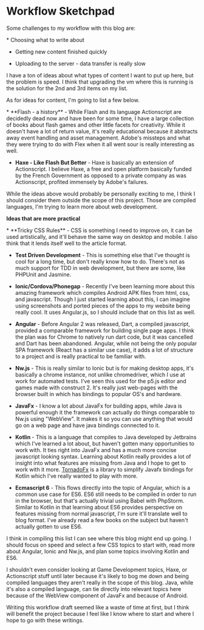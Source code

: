 # Workflow Sketchpad

Some challenges to my workflow with this blog are:

<div class="list" markdown="1">
* Choosing what to write about

* Getting new content finished quickly

* Uploading to the server - data transfer is really slow
</div>

I have a ton of ideas about what types of content I want to put up here, but the problem is speed. I think that upgrading the vm where this is running is the solution for the 2nd and 3rd items on my list.

As for ideas for content, I'm going to list a few below.

<div class="list" markdown="1">
* **Flash - a history** - While Flash and its language Actionscript are decidedly dead now and have been for some time, I have a large collection of books about flash games and other little facets for creativity. While it doesn't have a lot of return value, it's really educational because it abstracts away event handling and asset management. Adobe's missteps and what they were trying to do with Flex when it all went sour is really interesting as well.

* **Haxe - Like Flash But Better** - Haxe is basically an extension of Actionscript. I believe Haxe, a free and open platform basically funded by the French Government as opposed to a private company as was Actionscript, profited immensely by Adobe's failures.
</div>

While the ideas above would probably be personally exciting to me, I think I should consider them outside the scope of this project. Those are compiled languages, I'm trying to learn more about web development.

**Ideas that are more practical**

<div class="list" markdown="1">
* **Tricky CSS Rules** - CSS is something I need to improve on, it can be used artistically, and it'll behave the same way on desktop and mobile. I also think that it lends itself well to the article format.

* **Test Driven Development** - This is something else that I've thought is cool for a long time, but don't really know how to do. There's not as much support for TDD in web development, but there are some, like PHPUnit and Jasmine.

* **Ionic/Cordova/Phonegap** - Recently I've been learning more about this amazing framework which compiles Android APK files from html, css, and javascript. Though I just started learning about this, I can imagine using screenshots and ported pieces of the apps to my website being really cool. It uses Angular.js, so I should include that on this list as well.

* **Angular** - Before Angular 2 was released, Dart, a compiled javascript, provided a comparable framework for building single page apps. I think the plan was for Chrome to natively run dart code, but it was cancelled and Dart has been abandoned. Angular, while not being the only popular SPA framework (React has a similar use case), it adds a lot of structure to a project and is really practical to be familiar with.  

* **Nw.js** - This is really similar to Ionic but is for making desktop apps, it's basically a chrome instance, not unlike chromedriver, which I use at work for automated tests. I've seen this used for the p5.js editor and games made with construct 2. It's really just web-pages with the browser built in which has bindings to popular OS's and hardware.

* **JavaFx** - I know a lot about JavaFx for building apps, while Java is powerful enough it the framework can actually do things comparable to Nw.js using "WebView". It makes it so you can use anything that would go on a web page and have java bindings connected to it.

* **Kotlin** - This is a language that compiles to Java developed by Jetbrains which I've learned a lot about, but haven't gotten many opportunities to work with. It ties right into JavaFx and has a much more concise javascript looking syntax. Learning about Kotlin really provides a lot of insight into what features are missing from Java and I hope to get to work with it more. [TornadoFx](https://github.com/edvin/tornadofx) is a library to simplify Javafx bindings for Kotlin which I've really wanted to play with more.

* **Ecmascript 6** - This flows directly into the topic of Angular, which is a common use case for ES6. ES6 still needs to be compiled in order to run in the browser, but that's actually trivial using Babel with PhpStorm. Similar to Kotlin in that learning about ES6 provides perspective on features missing from normal javascript, I'm sure it'll translate well to blog format. I've already read a few books on the subject but haven't actually gotten to use ES6.
</div>

I think in compiling this list I can see where this blog might end up going. I should focus on speed and select a few CSS topics to start with, read more about Angular, Ionic and Nw.js, and plan some topics involving Kotlin and ES6.

I shouldn't even consider looking at Game Development topics, Haxe, or Actionscript stuff until later because it's likely to bog me down and being compiled languages they aren't really in the scope of this blog. Java, while it's also a compiled language, can tie directly into relevant topics here because of the WebView component of JavaFx and because of Android.

Writing this workflow draft seemed like a waste of time at first, but I think will benefit the project because I feel like I know where to start and where I hope to go with these writings.